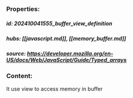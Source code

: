 ### Properties:


##### id: 202410041555_buffer_view_definition
##### hubs: [[javascript.md]], [[memory_buffer.md]]
##### source: https://developer.mozilla.org/en-US/docs/Web/JavaScript/Guide/Typed_arrays


### Content:


It use view to access memory in buffer